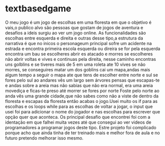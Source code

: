 <h1> textbasedgame </h1>

<p>O meu jogo é um jogo de escolhas em uma floresta em que o objetivo é  vais,o publico alvo são pessoas que gostam de jogos de aventura e desafios a ideis surgiu ao ver um jogo online.
 As funcionalidades são escolhas entre esquerda e direita e outras desse tipo,a estrutura da narrativa é que no inicos o personageum principal sofre um acidente na estrada e encontra primeira escola esquerda ou direira se for pela esquerda encontra um bau se escolheres abrir es atacado e morres se escolheres não abrir voltas e vives e continuas pela direita, nesse caminho encontras uns golblins e se tiveres mais de 5 em uma roleta ate 10 vives se não morres, se conseguires matar um  dos goblins cai um mapa,andas mais algum tempo a seguir o mapa ate que tens de escolher entre norte e sul se fores pelo sul ao andares vês um largo sem árvores pensas que escapas-te e andas sobre a areia mas não sabias que não era normal, era uma areia movediça e ficas-te preso até morrer se fores por norte Foste pelo norte ao anda vês uma grande cidade,que não sabes como não a viste de dentro da floresta e escapas da floresta então acabas o jogo.Usei muito os if para as escolhas e os loops while para as escolhas de voltar a jogar, o input que usei foi para adicionar o nome do jogador e nas escolhas para escrever que opção quer que aconteca.
 Os principal desafio que encontrei foi com a identação em que  falhei muita vezes até que consegui ao ver videos de programadores a programar jogos deste tipo.
 Estre projeto foi complicado porque acho que ainda tinha de ter treinado mais e melhor fora de aula e no futuro pretendo melhorar isso mesmo. <p></p>
